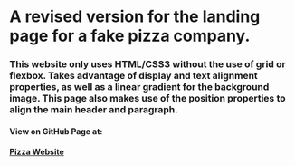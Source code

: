# A revised version for the landing page for a fake pizza company.
### This website only uses HTML/CSS3 without the use of grid or flexbox. Takes advantage of display and text alignment properties, as well as a linear gradient for the background image. This page also makes use of the position properties to align the main header and paragraph.
#### View on GitHub Page at:
#### [Pizza Website](https://danielctodd10281990.github.io/02_basic_html-css3_pizza_website_revisited/)
